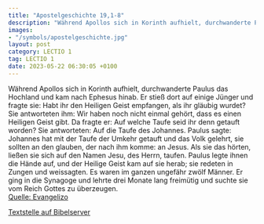 ```yaml
---
title: "Apostelgeschichte 19,1-8"
description: "Während Apollos sich in Korinth aufhielt, durchwanderte Paulus das Hochland und kam nach Ephesus hinab. Er stieß dort auf einige Jünger und fragte sie: Habt ihr den Heiligen Geist empfangen, als ihr gläubig wurdet? Sie antworteten ihm: Wir haben noch nicht einmal gehört, dass es ...."
images:
- "/symbols/apostelgeschichte.jpg"
layout: post
category: LECTIO 1
tag: LECTIO 1
date: 2023-05-22 06:30:05 +0100
---
```

Während Apollos sich in Korinth aufhielt, durchwanderte Paulus das Hochland und kam nach Ephesus hinab.
Er stieß dort auf einige Jünger und fragte sie: Habt ihr den Heiligen Geist empfangen, als ihr gläubig wurdet? Sie antworteten ihm: Wir haben noch nicht einmal gehört, dass es einen Heiligen Geist gibt.<!--more-->
Da fragte er: Auf welche Taufe seid ihr denn getauft worden? Sie antworteten: Auf die Taufe des Johannes.
Paulus sagte: Johannes hat mit der Taufe der Umkehr getauft und das Volk gelehrt, sie sollten an den glauben, der nach ihm komme: an Jesus.
Als sie das hörten, ließen sie sich auf den Namen Jesu, des Herrn, taufen.
Paulus legte ihnen die Hände auf, und der Heilige Geist kam auf sie herab; sie redeten in Zungen und weissagten.
Es waren im ganzen ungefähr zwölf Männer.
Er ging in die Synagoge und lehrte drei Monate lang freimütig und suchte sie vom Reich Gottes zu überzeugen.<br>
[Quelle: Evangelizo](https://evangeliumtagfuertag.org/DE/gospel)

[Textstelle auf Bibelserver](https://www.bibleserver.com/EU/Apostelgeschichte19,1-8)
